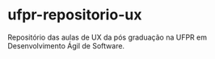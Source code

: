 # ufpr-repositorio-ux
Repositório das aulas de UX da pós graduação na UFPR em Desenvolvimento Ágil de Software.
